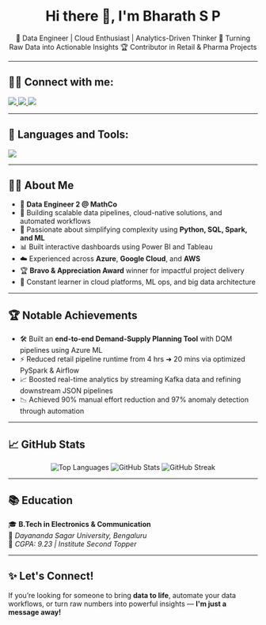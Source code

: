 <h1 align="center">Hi there 👋, I'm Bharath S P</h1>

<p align="center">
🚀 Data Engineer | Cloud Enthusiast | Analytics-Driven Thinker  
🎯 Turning Raw Data into Actionable Insights  
🏆 Contributor in Retail & Pharma Projects  
</p>

---

## 🧑‍💻 Connect with me:
<p align="left">
  <a href="https://www.linkedin.com/in/bharath-s-p" target="_blank">
    <img src="https://img.shields.io/badge/LinkedIn-%230077B5.svg?style=for-the-badge&logo=linkedin&logoColor=white"/>
  </a>
  <a href="https://github.com/bharathsp" target="_blank">
    <img src="https://img.shields.io/badge/GitHub-%23121011.svg?style=for-the-badge&logo=github&logoColor=white"/>
  </a>
  <a href="mailto:bharathsp0805@gmail.com">
    <img src="https://img.shields.io/badge/Gmail-D14836?style=for-the-badge&logo=gmail&logoColor=white"/>
  </a>
</p>

---

## 🧰 Languages and Tools:

<p align="left">
  <img src="https://skillicons.dev/icons?i=python,sql,pyspark,jupyter,html,css,js,ts,angular,react,nodejs,express,postgres,mongodb,redis,aws,azure,git,github,docker,airflow,postman,visualstudio,vscode,supabase,bigquery,tableau,powerbi" />
</p>

---

## 👨‍💼 About Me

- 💼 **Data Engineer 2 @ MathCo**  
- 🎯 Building scalable data pipelines, cloud-native solutions, and automated workflows  
- 🧠 Passionate about simplifying complexity using **Python, SQL, Spark, and ML**  
- 📊 Built interactive dashboards using Power BI and Tableau  
- ☁️ Experienced across **Azure**, **Google Cloud**, and **AWS**  
- 🏆 **Bravo & Appreciation Award** winner for impactful project delivery  
- 🌱 Constant learner in cloud platforms, ML ops, and big data architecture  

---

## 🏆 Notable Achievements

- 🛠 Built an **end-to-end Demand-Supply Planning Tool** with DQM pipelines using Azure ML  
- ⚡ Reduced retail pipeline runtime from 4 hrs ➜ 20 mins via optimized PySpark & Airflow  
- 📈 Boosted real-time analytics by streaming Kafka data and refining downstream JSON pipelines  
- 📉 Achieved 90% manual effort reduction and 97% anomaly detection through automation  

---

## 📈 GitHub Stats

<p align="center">
  <img src="https://github-readme-stats.vercel.app/api/top-langs/?username=bharathsp&layout=compact&theme=dark" alt="Top Languages"/>
  <img src="https://github-readme-stats.vercel.app/api?username=bharathsp&show_icons=true&theme=dark" alt="GitHub Stats"/>
  <img src="https://streak-stats.demolab.com/?user=bharathsp&theme=dark" alt="GitHub Streak"/>
</p>

---

## 📚 Education

🎓 **B.Tech in Electronics & Communication**  
📍 *Dayananda Sagar University, Bengaluru*  
🏅 *CGPA: 9.23 | Institute Second Topper*

---

## ✨ Let's Connect!

If you’re looking for someone to bring **data to life**, automate your data workflows, or turn raw numbers into powerful insights — **I'm just a message away!**

